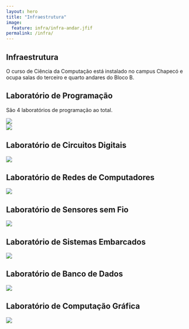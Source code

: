 ```yaml
---
layout: hero
title: "Infraestrutura"
image:
  feature: infra/infra-andar.jfif
permalink: /infra/
---
```


<div class="row pt-2 pt-lg-5">
    <div class="col-md-12">
        <h2>Infraestrutura</h2>
        <p class="lead">O curso de Ciência da Computação está instalado no campus Chapecó e ocupa salas do terceiro e quarto andares do Bloco B.</p>
    </div>
</div>

<div class="row align-items-center pt-2 pt-lg-5">
    <div class="col-md-10">
        <h2>Laboratório de Programação</h2>
        <p class="lead">São 4 laboratórios de programação ao total.</p>
    </div>
</div>

<div class="row align-items-center">
    <div class="col-md-6"><img src="{{ site.url }}/images/infra/infra-lab-prog.jfif"></div>
    <div class="col-md-6"><img src="{{ site.url }}/images/infra/infra-lab-prog2.jfif"></div>
</div>

<div class="row align-items-center pt-2 pt-lg-5">
    <div class="col-md-10">
        <h2>Laboratório de Circuitos Digitais</h2>
    </div>
</div>

<img src="{{ site.url }}/images/infra/infra-lab-lcd.jfif">

<div class="row align-items-center pt-2 pt-lg-5">
    <div class="col-md-10">
        <h2>Laboratório de Redes de Computadores</h2>
    </div>
</div>

<img src="{{ site.url }}/images/infra/infra-lab-lcd.jfif">

<div class="row align-items-center pt-2 pt-lg-5">
    <div class="col-md-10">
        <h2>Laboratório de Sensores sem Fio</h2>
    </div>
</div>

<img src="{{ site.url }}/images/infra/infra-lab-lcd.jfif">

<div class="row align-items-center pt-2 pt-lg-5">
    <div class="col-md-10">
        <h2>Laboratório de Sistemas Embarcados</h2>
    </div>
</div>

<img src="{{ site.url }}/images/infra/infra-lab-lcd.jfif">

<div class="row align-items-center pt-2 pt-lg-5">
    <div class="col-md-10">
        <h2>Laboratório de Banco de Dados</h2>
    </div>
</div>

<img src="{{ site.url }}/images/infra/infra-lab-lcd.jfif">

<div class="row align-items-center pt-2 pt-lg-5">
    <div class="col-md-10">
        <h2>Laboratório de Computação Gráfica</h2>
    </div>
</div>

<img src="{{ site.url }}/images/infra/infra-lab-lcd.jfif">
